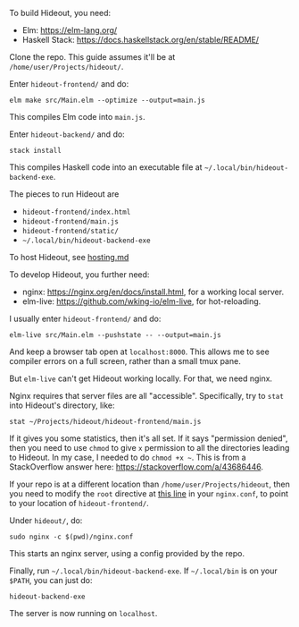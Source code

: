 To build Hideout, you need:
* Elm: https://elm-lang.org/
* Haskell Stack: https://docs.haskellstack.org/en/stable/README/

Clone the repo. This guide assumes it'll be at `/home/user/Projects/hideout/`.

Enter `hideout-frontend/` and do:
```
elm make src/Main.elm --optimize --output=main.js
```
This compiles Elm code into `main.js`.

Enter `hideout-backend/` and do:
```
stack install
```
This compiles Haskell code into an executable file at `~/.local/bin/hideout-backend-exe`.

The pieces to run Hideout are
* `hideout-frontend/index.html`
* `hideout-frontend/main.js`
* `hideout-frontend/static/`
* `~/.local/bin/hideout-backend-exe`

To host Hideout, see [hosting.md](https://github.com/techmindful/hideout/blob/main/hosting.md)

To develop Hideout, you further need:
* nginx: https://nginx.org/en/docs/install.html, for a working local server.
* elm-live: https://github.com/wking-io/elm-live, for hot-reloading.

I usually enter `hideout-frontend/` and do:
```
elm-live src/Main.elm --pushstate -- --output=main.js
```
And keep a browser tab open at `localhost:8000`. This allows me to see compiler errors on a full screen, rather than a small tmux pane.

But `elm-live` can't get Hideout working locally. For that, we need nginx.

Nginx requires that server files are all "accessible". Specifically, try to `stat` into Hideout's directory, like:
```
stat ~/Projects/hideout/hideout-frontend/main.js
```
If it gives you some statistics, then it's all set. If it says "permission denied", then you need to use `chmod` to give `x` permission to all the directories leading to Hideout. In my case, I needed to do `chmod +x ~`. This is from a StackOverflow answer here: https://stackoverflow.com/a/43686446.

If your repo is at a different location than `/home/user/Projects/hideout`, then you need to modify the `root` directive at [this line](https://github.com/techmindful/hideout/blob/cb206c46f7e3191fec2d37ca05c4aa93534769f9/nginx.conf#L7) in your `nginx.conf`, to point to your location of `hideout-frontend/`.

Under `hideout/`, do:
```
sudo nginx -c $(pwd)/nginx.conf
```
This starts an nginx server, using a config provided by the repo.

Finally, run `~/.local/bin/hideout-backend-exe`. If `~/.local/bin` is on your `$PATH`, you can just do:
```
hideout-backend-exe
```

The server is now running on `localhost`.
